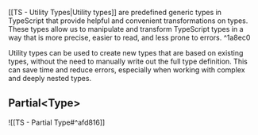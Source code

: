 
[[TS - Utility Types|Utility types]] are predefined generic types in TypeScript that provide helpful and convenient transformations on types. These types allow us to manipulate and transform TypeScript types in a way that is more precise, easier to read, and less prone to errors. ^1a8ec0

Utility types can be used to create new types that are based on existing types, without the need to manually write out the full type definition. This can save time and reduce errors, especially when working with complex and deeply nested types.

##  Partial\<Type\>

![[TS - Partial Type#^afd816]]

